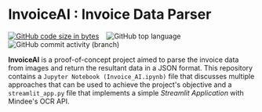 # InvoiceAI : Invoice Data Parser

[![GitHub code size in bytes](https://img.shields.io/github/languages/code-size/Jishnnu/InvoiceAI-Document-Parser)](https://github.com/Jishnnu/InvoiceAI-Document-Parser) &ensp; ![GitHub top language](https://img.shields.io/github/languages/top/Jishnnu/InvoiceAI-Document-Parser) &ensp; ![GitHub commit activity (branch)](https://img.shields.io/github/commit-activity/m/Jishnnu/InvoiceAI-Document-Parser)

**InvoiceAI** is a proof-of-concept project aimed to parse the invoice data from images and return the resultant data in a JSON format. This repository contains a `Jupyter Notebook (Invoice_AI.ipynb)` file that discusses multiple approaches that can be used to achieve the project's objective and a `streamlit_app.py` file that implements a simple _Streamlit Application_ with Mindee's OCR API.


